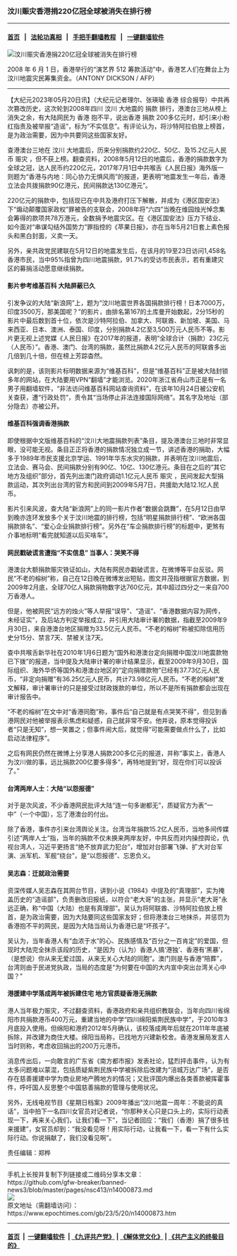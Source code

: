 ### 汶川赈灾香港捐220亿冠全球被消失在排行榜
------------------------

#### [首页](https://github.com/gfw-breaker/banned-news3/blob/master/README.md) &nbsp;&nbsp;|&nbsp;&nbsp; [法轮功真相](https://github.com/begood0513/basic/blob/master/README.md)  &nbsp;&nbsp;|&nbsp;&nbsp; [手把手翻墙教程](https://github.com/gfw-breaker/guides/wiki)  &nbsp;&nbsp;|&nbsp;&nbsp; [一键翻墙软件](https://github.com/gfw-breaker/nogfw/blob/master/README.md)  



<div><img alt="汶川赈灾香港捐220亿冠全球被消失在排行榜" class="attachment-djy_600_400 size-djy_600_400 wp-post-image" src="https://i.epochtimes.com/assets/uploads/2023/05/id14000882-000_Hkg1349037-600x400.jpeg"/>
<div class="caption">
 <p>
  2008 年 6 月 1 日，香港举行的“演艺界 512 筹款活动”中，香港艺人们在舞台上为汶川地震灾民筹集资金。（ANTONY DICKSON / AFP）
 </p>
</div></div><hr/>


<div><p>
 【大纪元2023年05月20日讯】（大纪元记者理尔、张瑛瑜
 <ok href="https://www.epochtimes.com/gb/tag/%E9%A6%99%E6%B8%AF.html">
  香港
 </ok>
 综合报导）中共再次篡改历史，这次轮到2008年四川
 <ok href="https://www.epochtimes.com/gb/tag/%E6%B1%B6%E5%B7%9D.html">
  汶川
 </ok>
 大地震的
 <ok href="https://www.epochtimes.com/gb/tag/%E6%8D%90%E6%AC%BE.html">
  捐款
 </ok>
 排行，港澳台三地从榜上消失之余，有大陆网民为
 <ok href="https://www.epochtimes.com/gb/tag/%E9%A6%99%E6%B8%AF.html">
  香港
 </ok>
 抱不平，说出香港
 <ok href="https://www.epochtimes.com/gb/tag/%E6%8D%90%E6%AC%BE.html">
  捐款
 </ok>
 200多亿元时，却引来小粉红指责及被举报“造谣”，标为“不实信息”。有评论认为，将沙特阿拉伯放上榜首，是为政治需要，因为中共要同这些国家友好。
</p>
<p>
 查港澳台三地在
 <ok href="https://www.epochtimes.com/gb/tag/%E6%B1%B6%E5%B7%9D.html">
  汶川
 </ok>
 大地震后，历来分别捐款约220亿、50亿、及15.2亿元人民币
 <ok href="https://www.epochtimes.com/gb/tag/%E8%B5%88%E7%81%BE.html">
  赈灾
 </ok>
 ，但不获上榜。翻查资料，2008年5月12日的地震后，香港的捐款数字为全球之冠，达人民币约220亿元，2017年7月1日中共喉舌《人民日报》海外版一则题为“香港与内地：同心协力无惧风雨”的报道，更表明“地震发生一年后，香港立法会共拨捐款90亿港元，民间捐款达130亿港元”。
</p>
<p>
 220亿元的捐款中，包括现已在中共及港府打压下解散，并成为《港区国安法》下“煽动颠覆国家政权”罪被告的支联会，2008年将“六四”当晚在维园烛光悼念集会筹得的款项共78万港元，全数捐予地震灾区。在《港区国安法》压力下结业、如今面对“串谋勾结外国势力”罪指控的《苹果日报》，亦在当年5月21日套上素色报头和黑白封面，义卖一天。
</p>
<p>
 另外，亲共政党民建联在5月12日的地震发生后，在该月的19至23日访问1,458名香港市民，当中95%指曾为四川地震捐款，91.7%的受访市民表示，若有重建灾区的募捐活动愿意继续捐款。
</p>
<h4>
 影片参考维基百科 大陆屏蔽已久
</h4>
<p>
 引发争议的大陆“新浪网”上，题为“汶川地震世界各国捐款排行榜！日本7000万，印度3500万，那美国呢？”的影片，由排名第167的土库曼开始数起，2分15秒的影片中最后数到首十位，依次是沙特阿拉伯、加拿大、阿联酋、新加坡、美国、马来西亚、日本、澳洲、泰国、印度，分别捐款4.2亿至3,500万元人民币不等。影片更无视上述党媒《人民日报》在2017年的报道，表明“全球合计（捐款）23亿元（人民币）”。香港、澳门、台湾的捐款，虽然比捐款4.2亿元人民币的阿联酋多出几倍到几十倍，但在榜上芳踪杳然。
</p>
<p>
 讽刺的是，该则影片标明数据来源为“维基百科”，但是“维基百科”正是被大陆封锁多年的网站，在大陆要用VPN“翻墙”才能浏览。2020年浙江省舟山市正是有一名男子用翻墙软件，“非法访问维基百科网站查询资料”，在该年10月24日被公安机关查获，遭“行政处罚”，责令其“当场停止非法连接国际网络”。其名字及地址（部分隐去）亦被公开。
</p>
<h4>
 维基百科强调香港捐款
</h4>
<p>
 即使根据中文版维基百科的“汶川大地震捐款列表”条目，提及港澳台三地时非常显眼，没可能无视。条目正正将香港的捐款情况独立成一节，讲述香港的捐助，大幅多于1989年市民支援北京学运、1991年华东水灾的捐款，并表明在汶川地震后，立法会、赛马会、民间捐款分别有90亿、10亿、130亿港元。条目在之后的“其它地方及组织”部分，首先列出澳门政府调动1.1亿元人民币
 <ok href="https://www.epochtimes.com/gb/tag/%E8%B5%88%E7%81%BE.html">
  赈灾
 </ok>
 ，民间发起大型捐款运动，其次列出台湾的官方和民间到2009年5月7日，共援助大陆12.1亿人民币。
</p>
<p>
 影片引来风波，查大陆“新浪网”上的同一影片作者“数据会跳舞”，在5月12日由早到晚亦连环发放多个关于汶川地震的排行榜，包括“明星捐款排行榜”、“欧洲各国捐款排名”、“爱心企业捐款排行榜”。另外在“车企捐款排行榜”的标题中，更煞有介事地标明“看完就知道以后买啥车”。
</p>
<h4>
 网民戳破谎言遭指“不实信息” 当事人：哭笑不得
</h4>
<p>
 港澳台大额捐款赈灾铁证如山，大陆有网民亦戳破谎言，在微博等平台反驳。网民“不老的榕树”称，自己在12日晚在微博发出短贴，图文并茂指根据官方数据，到2009年2月底，全球70亿人捐款捐物数字达760亿元，其中超过四分之一来自700万香港人。
</p>
<p>
 但是，他被网民“远方的烛火”等人举报“误导”、“造谣”、“香港数据内容为网传，未经证实”，及后站方判定举报成立，并引用大陆审计署的数据，指截至2009年9月30日，来自港澳台地区捐赠为33.5亿元人民币。“不老的榕树”称被扣除信用历史分15分、禁言7天、禁被关注7天。
</p>
<p>
 查中共喉舌新华社在2010年1月6日题为“国外和港澳台定向捐赠中国汶川地震款物已下拨”的报道，当中提及大陆审计署的审计结果显示，截至2009年9月30日，国际组织、海外华侨等国外和港澳台地区的“定向捐赠款物”已经有37.73亿元人民币，“非定向捐赠”有36.25亿元人民币，共计73.98亿元人民币。“不老的榕树”发文解释，审计署审计的只是接受过财政拨款的单位，所以不是所有捐款都会出现在审计报告中。
</p>
<p>
 “不老的榕树”在文中对“香港同胞”称，事件后“自己就是有点哭笑不得”，但见到香港网民对他被举报表示焦虑和疑惑，自己就非常不安。他并说，原本觉得投诉者“只是无知”，想一笑置之；但事件闹大后，就觉得“可能需要做点什么了，比如启动法律程序”。
</p>
<p>
 之后有网民仍然在微博上分享港人捐款200多亿元的报道，并称“事实上，香港人为汶川做的事，远比捐款200亿要多得多”，再特地提到“好，现在你们可以投诉了。”
</p>
<h4>
 台湾两岸人士：大陆“以怨报德”
</h4>
<p>
 对于是次风波，不少香港网民批评大陆“连一句多谢都无”，质疑官方为表“一中”（一个中国），忘了港澳台的付出。
</p>
<p>
 除了香港，事件亦引来台湾舆论关注。台湾当年捐款15.2亿人民币，当地多间传媒引述“两岸人士”指，当年的捐款不仅未换来两岸友好，中共反而对内操控舆论，仇视台湾人，习近平更扬言“绝不放弃武力犯台”，增加对台部署飞弹、扩大对台军演、派军机、军舰“绕台”，是“以怨报德”、忘恩负义。
</p>
<h4>
 吴志森：迁就政治需要
</h4>
<p>
 资深传媒人吴志森在其网台节目，讲到小说《1984》中提及的“真理部”，实为掩盖历史的“造谣部”，负责删改旧报纸，以符合“老大哥”的主张，并显示“老大哥”永远正确，称“中国（大陆）也是有真理部”。吴认为将阿联酋、沙特阿拉伯放上榜首，是为政治需要，因为大陆要同这些国家友好；但将港澳台三地抹杀，并惩罚为香港抱不平的网民，是因为大陆当局认为香港已是“坏孩子”。
</p>
<p>
 吴认为，当年香港人有“血浓于水”的心、民族感情及“百分之一百肯定”的爱国，但现时大陆完全抹杀该段的历史，“是因为（认为）香港人搞‘港独’、香港有‘黑暴’，（是想说）你从来无爱过国，从来无关心大陆的同胞”。澳门则是与香港“陪葬”，台湾则由于民进党执政，当局的态度是“为何要在中国的大内宣中突出台湾关心中国？”
</p>
<h4>
 港援建中学落成两年被拆建住宅 地方官质疑香港无捐款
</h4>
<p>
 港人当年极力赈灾，不过翻查资料，香港政府和亲共组织教联会，当年向四川省绵阳市共捐款港币400万元，重建当地的中学“四川绵阳紫荆民族中学”，于2010年3月底投入使用。但绵阳和港府2012年5月确认，该校落成两年后就在2011年年底被拆除，并改建为商住大楼。绵阳当局称，已找地方兴建新校舍。香港发展局发言人当时则称，考虑收回捐出的200万元港币。
</p>
<p>
 消息传出后，一向敢言的广东省《南方都市报》发表社论，猛烈抨击事件，认为有太多问题难以蒙混，包括质疑紫荆民族中学被拆除后改建为“涪城万达广场”，是否存在慈善援建中学为商业房地产腾地方的情况；又批评国内爆出各类善款被挥霍事件，呼吁国人反思整个中国慈善捐款的管理与使用状况。
</p>
<p>
 另外，无线电视节目《星期日档案》2009年播出“汶川地震一周年：不能说的真话”，当中拍下一名四川女官员对记者说，“你那种关心只是口头上的，实际行动表现一下，再来关心我们，让我们看一下”，当记者回应：“我们（香港）捐了很多钱来援建”，女官员却到：“我没看见呀！用实际行动，让我看一下，看一下有什么实际行动。你说捐献了，我们没看见啊”。
</p>
<p>
 责任编辑：郑桦
</p>
</div>
<hr/>
手机上长按并复制下列链接或二维码分享本文章：<br/>
https://github.com/gfw-breaker/banned-news3/blob/master/pages/nsc413/n14000873.md <br/>
<a href='https://github.com/gfw-breaker/banned-news3/blob/master/pages/nsc413/n14000873.md'><img src='https://github.com/gfw-breaker/banned-news3/blob/master/pages/nsc413/n14000873.md.png'/></a> <br/>
原文地址（需翻墙访问）：https://www.epochtimes.com/gb/23/5/20/n14000873.htm


------------------------
#### [首页](https://github.com/gfw-breaker/banned-news3/blob/master/README.md) &nbsp;|&nbsp; [一键翻墙软件](https://github.com/gfw-breaker/nogfw/blob/master/README.md) &nbsp;| [《九评共产党》](https://github.com/gfw-breaker/9ping.md/blob/master/README.md#九评之一评共产党是什么) | [《解体党文化》](https://github.com/gfw-breaker/jtdwh.md/blob/master/README.md) | [《共产主义的终极目的》](https://github.com/gfw-breaker/gczydzjmd.md/blob/master/README.md)


<img src='http://gfw-breaker.win/banned-news3/pages/nsc413/n14000873.md' width='0px' height='0px'/>
